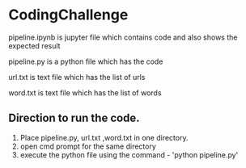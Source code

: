 # CodingChallenge

pipeline.ipynb is jupyter file which contains code and also shows the expected result

pipeline.py is a python file which has the code

url.txt is text file which has the list of urls

word.txt is text file which has the list of words

## Direction to run the code.

1. Place pipeline.py, url.txt ,word.txt in one directory.
2. open cmd prompt for the same directory
3. execute the python file using the command - 'python pipeline.py'
